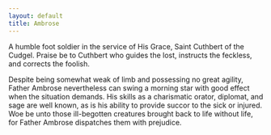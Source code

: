 ```yaml
---
layout: default
title: Ambrose
---
```


A humble foot soldier in the service of His Grace, Saint Cuthbert of the Cudgel. Praise be to Cuthbert who guides the lost, instructs the feckless, and corrects the foolish.

Despite being somewhat weak of limb and possessing no great agility, Father Ambrose nevertheless can swing a morning star with good effect when the situation demands. His skills as a charismatic orator, diplomat, and sage are well known, as is his ability to provide succor to the sick or injured. Woe be unto those ill-begotten creatures brought back to life without life, for Father Ambrose dispatches them with prejudice.